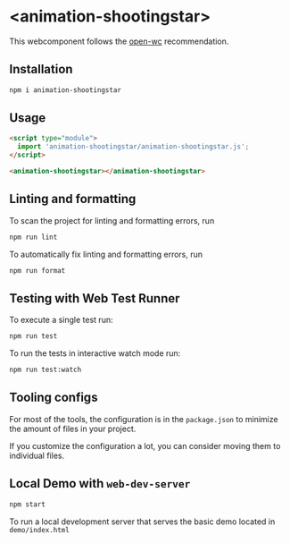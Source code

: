 # \<animation-shootingstar>

This webcomponent follows the [open-wc](https://github.com/open-wc/open-wc) recommendation.

## Installation

```bash
npm i animation-shootingstar
```

## Usage

```html
<script type="module">
  import 'animation-shootingstar/animation-shootingstar.js';
</script>

<animation-shootingstar></animation-shootingstar>
```

## Linting and formatting

To scan the project for linting and formatting errors, run

```bash
npm run lint
```

To automatically fix linting and formatting errors, run

```bash
npm run format
```

## Testing with Web Test Runner

To execute a single test run:

```bash
npm run test
```

To run the tests in interactive watch mode run:

```bash
npm run test:watch
```


## Tooling configs

For most of the tools, the configuration is in the `package.json` to minimize the amount of files in your project.

If you customize the configuration a lot, you can consider moving them to individual files.

## Local Demo with `web-dev-server`

```bash
npm start
```

To run a local development server that serves the basic demo located in `demo/index.html`
